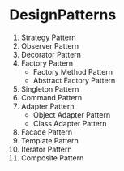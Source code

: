 # DesignPatterns

1. Strategy Pattern
2. Observer Pattern
3. Decorator Pattern
4. Factory Pattern
   - Factory Method Pattern
   - Abstract Factory Pattern
5. Singleton Pattern
6. Command Pattern
7. Adapter Pattern
   - Object Adapter Pattern
   - Class Adapter Pattern
8. Facade Pattern
9. Template Pattern
10. Iterator Pattern
11. Composite Pattern
